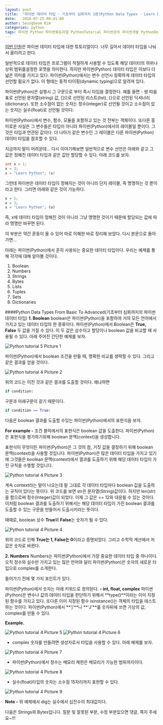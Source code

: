 ```yaml
---
layout: post
title:  "파이썬 데이터 타입 - 기초부터 심화까지 1편(Python Data Types - Learn From Basic To Advanced 1) <Boolean, Numbers>"
date:   2018-07-25 00:41:00
author: Seungbeom Kim
categories: python
tags: 파이썬 Python 파이썬튜토리얼 PythonTutorial 파이썬강의 파이썬개발 PythonDevelopment 파이썬이란 파이썬데이터타입 PythonDataType
---
```


[이번 단원](http://www.techbeamers.com/python-data-types-learn-basic-advanced/)은 파이썬 데이터 타입에 대한 튜토리얼이다. 너무 길어서 데이터 타입을 나눠서 올리려고 한다.

일반적으로 데이터 타입은 프로그램이 적절하게 사용할 수 있도록 해당 데이터의 하위나 상위 범위를설정한 포맷을 의미한다. 하지만 파이썬(Python) 데이터 타입은 이보다 더 넓은 의미를 가지고 있다. 파이썬(Python)에서는 변수 선언시 정확하게 데이터 타입의 선언할 필요가 없다. 이 형태는 동적 타이핑(dynamic typing)으로 알려져 있다.

파이썬(Python)은 실행시 그 구문으로 부터 즉시 타입을 결정한다. 예를 들면 -  쌍 따옴표로 선언된 문자열(string) 값, []으로 선언된 리스트(list), {}으로 선언된 딕셔너리(dictionary). 또한 소수점이 없는 숫자는 정수(integer)로 선언될 것이고 소수점이 있는 숫자는 실수(float)로 선언될 것이다.

파이썬(Python)에서 변수, 함수, 모듈을 포함하고 있는 것 전부는 객체이다. 또다른 흥미로운 사실은 그 변수들은 타입이 아니라 파이썬(Python)에서의 레이블일 뿐이다. 그것은 타입과 연관된 값이다. 더 나아가 같은 변수인 그 레이블은 다른 파이썬(Python) 데이터 타입을 참조할 수 있다.

지금까지 말이 어려운데... 다시 이야기해보면 일반적으로 변수 선언은 아래와 같고 그 값은 정해진 데이터 타입과 같은 값만 할당할 수 있다. 아래 코드를 보자.

```java
int x = 1;
x = 3;
x = "Learn Python"; (x)
```

그런데 파이썬은 데이터 타입이 정해지는 것이 아니라 단지 레이블, 즉 명명하는 것 뿐이라고 한다. 그러면 아래와 같은 것이 가능하다.

```python
x = 1;
x = 3;
x = "Learn Python"; (o)
```

즉, x에 데이터 타입이 정해진 것이 아니라 그냥 명명한 것이기 때문에 할당되는 값에 따라 명명만 바꾸면 된다.

이 부분은 약간 혼동이 올 수 있어 따로 이해한 바로 정리해 보았다. 다시 본문으로 돌아가면...

아래는 파이썬(Python)에서 흔히 사용되는 중요한 데이터 타입이다. 우리는 예제를 통해 각각에 대해 알아볼 것이다.

1. Boolean
2. Numbers
3. Strings
4. Bytes
5. Lists
6. Tuples
7. Sets
8. Dictionaries

####Python Data Types From Basic To Advanced(기초부터 심화까지의 파이썬 데이터 타입)
__1. Boolean__
boolean은 파이썬(Python)을 포함하여 거의 모든 언어에서 가지고 있는 데이터 타입의 한 종류이다. 파이썬(Python)에서 Boolean은 __True, False__ 두 값을 가질 수 있다. 이 두 값은 상수이고 할당이나 boolean 값을 비교할 때 사용될 수 있다. 아래 주어진 간단한 예제를 보자.

<img src="{{ site.baseurl }}/assets/python/python_tutorial_5_1.png" title="Python tutorial 5 Picture 1" class="post-image">

파이썬(Python)에서 boolean 조건을 만들 때, 명확한 비교를 생략할 수 있다. 그리고 같은 결과를 얻을 것이다.

<img src="{{ site.baseurl }}/assets/python/python_tutorial_4_2.png" title="Python tutorial 4 Picture 2" class="post-image">

위의 코드는 이전 것과 같은 결과를 도출할 것이다. 왜냐하면

```python
if condition:
```

구문과 아래구문이 같기 때문이다.

```python
if condition == True:
```

다음은 boolean 결과를 도출할 수있는 파이썬(Python)에서의 표현식을 보자.

__For example -__ 조건 블럭에서의 표현식은 boolean 값을 도출한다. 파이썬(Python)은 표현식을 평가하기위해 boolean 문맥(context)을 생성합니다.

표현식이 무엇이든 파이썬(Python)은 그 것의 참, 거짓 값을 결정하기 위해 boolean 문맥(context)을 사용할 것입니다. 파이썬(Python)은 많은 데이터 타입을 가지고 있기에 그것들은 boolean 문맥(context)에서 결과를 도출하기 위해 해당 데이터 타입이 가진 규칙을 수행할 것입니다.

<img src="{{ site.baseurl }}/assets/python/python_tutorial_4_3.png" title="Python tutorial 4 Picture 3" class="post-image">

계속 context라는 말이 나오는데 말 그대로 각 데이터 타입마다 boolean 값을 도출하는 규칙이 있다는 뜻이다. 위 코드를 보면 str은 문자열(String)값이다. 하지만 len(str)을 함으로써 정수(Integer)값이 되었다. 이제 그 값은 == 12와 대응될 수 있는 것이다. 이처럼 boolean 결과를 도출하기 위해서는 해당 데이터 타입이 가진 boolean 결과를 도출할 수 있는 구문을 만들어서 도출시키라는 뜻이다.

때때로, boolean 상수 **True**와 **False**는 숫자가 될 수 있다.

<img src="{{ site.baseurl }}/assets/python/python_tutorial_4_4.png" title="Python tutorial 4 Picture 4" class="post-image">

위의 코드로 인해 **True는 1, False는 0**이라고 증명되었다. 그리고 수학적 계산에서 저 값은 숫자로 바뀐다.

__2. Numbers__
Numbers는 파이썬(Python)에서 가장 중요한 데이터 타입 중 하나이다. 오직 정수와 실수만 가지고 있는 많은 언어와 달리 파이썬(Python)은 숫자의 새로운 타입으로 complex를 소개한다.

들어가기 전에 몇 가지 포인트가 있다.

파이썬(Python)에서 숫자는 아래 키워드로 정의된다.
__- int, float, complex__
파이썬(Python)은 변수나 값의 데이터 타입을 판단하기 위해서 **type()**이라는 이미 지정된 함수를 가지고 있다.
또다른 이미 지정된 함수 isinstance()는 객체의 타입을 테스트하는 것이다.
파이썬(Python)에서 **'j'**나 **'J'**를 숫자뒤에 쓰면 가상의 값, complex를 만들 수 있다.

**Example.**

<img src="{{ site.baseurl }}/assets/python/python_tutorial_4_5.png" title="Python tutorial 4 Picture 5" class="post-image">

<img src="{{ site.baseurl }}/assets/python/python_tutorial_4_6.png" title="Python tutorial 4 Picture 6" class="post-image">

- complex 숫자를 만들려면 생성자로서 타입을 사용할 수 있다. 아래 예제를 보자.

<img src="{{ site.baseurl }}/assets/python/python_tutorial_4_7.png" title="Python tutorial 4 Picture 7" class="post-image">

- 파이썬(Python)에서 정수는 메모리 제한은 메모리가 가능한 범위까지이다.

<img src="{{ site.baseurl }}/assets/python/python_tutorial_4_8.png" title="Python tutorial 4 Picture 8" class="post-image">

- 실수(float)타입의 숫자는 소수점 15자리까지 표현할 수 있다.

<img src="{{ site.baseurl }}/assets/python/python_tutorial_4_9.png" title="Python tutorial 4 Picture 9" class="post-image">

**Note -** 위 예제에서 dig는 실수에서 십진수의 최대값이다.

다음은 Strings와 Bytes입니다.
질문 및 잘못된 부분, 수정 부분있으면 댓글, 쪽지 주세요~!!!
